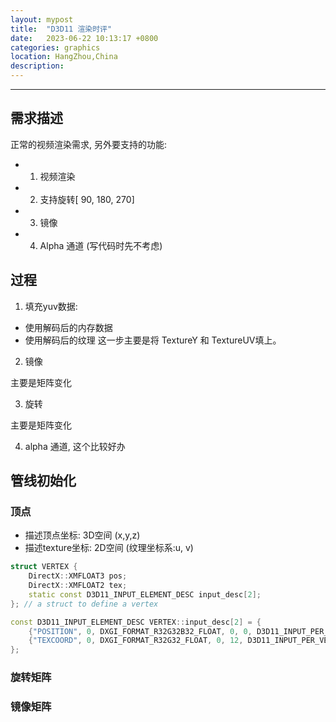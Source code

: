 ```yaml
---
layout: mypost
title:  "D3D11 渲染时评"
date:   2023-06-22 10:13:17 +0800
categories: graphics
location: HangZhou,China
description:
---
```

---

## 需求描述

正常的视频渲染需求, 另外要支持的功能:

* 1. 视频渲染
* 2. 支持旋转[ 90, 180, 270]
* 3. 镜像
* 4. Alpha 通道 (写代码时先不考虑)


## 过程

1. 填充yuv数据:
* 使用解码后的内存数据
* 使用解码后的纹理
这一步主要是将 TextureY 和 TextureUV填上。

2. 镜像

主要是矩阵变化

3. 旋转

主要是矩阵变化

4. alpha 通道, 这个比较好办

## 管线初始化

### 顶点

* 描述顶点坐标: 3D空间 (x,y,z)
* 描述texture坐标: 2D空间 (纹理坐标系:u, v)

```C++
struct VERTEX {
    DirectX::XMFLOAT3 pos;
    DirectX::XMFLOAT2 tex;
    static const D3D11_INPUT_ELEMENT_DESC input_desc[2];
}; // a struct to define a vertex

const D3D11_INPUT_ELEMENT_DESC VERTEX::input_desc[2] = {
    {"POSITION", 0, DXGI_FORMAT_R32G32B32_FLOAT, 0, 0, D3D11_INPUT_PER_VERTEX_DATA, 0},
    {"TEXCOORD", 0, DXGI_FORMAT_R32G32_FLOAT, 0, 12, D3D11_INPUT_PER_VERTEX_DATA, 0},
};
```

### 旋转矩阵


### 镜像矩阵

